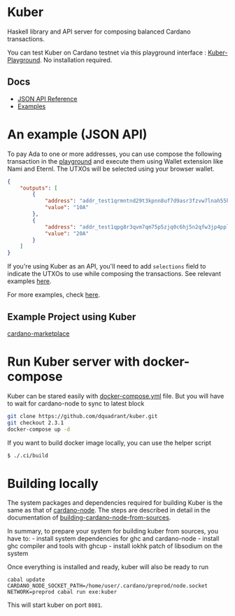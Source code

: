 Kuber
===========

Haskell library and API server for composing balanced Cardano transactions.

You can test Kuber on Cardano testnet via this playground interface :  [Kuber-Playground](https://dquadrant.github.io/kuber/). No installation required.



## Docs
 - [JSON API Reference](./docs/json-api-reference.md)
 - [Examples](./docs/)



# An example (JSON API)
 
To pay Ada to one or more addresses, you can use compose the following transaction in the [playground](https://dquadrant.github.io/kuber/) and execute them using Wallet extension like Nami and Eternl. The UTXOs will be selected using your browser wallet.

```JSON
{
    "outputs": [
        {
            "address": "addr_test1qrmntnd29t3kpnn8uf7d9asr3fzvw7lnah55h52yvaxnfe4g2v2ge520usmkn0zcl46gy38877hej5cnqe6s602xpkyqtpcsrj",
            "value": "10A"
        },
        {
            "address": "addr_test1qpg8r3qvm7qm75p5zjq0c6hj5n2qfw3jp4ppluf7caygyfxv3a6l0p0x9q2e6hjeu62z0g5slxzr4hzjr9x3emnxd5qq65n7xz",
            "value": "20A"
        }
    ]
}
```

If you're using Kuber as an API, you'll need to add `selections` field to indicate the UTXOs to use while composing the transactions. See relevant examples [here](./docs/example-transfer.md).


For more examples, check [here](./docs/).


## Example Project using Kuber
[cardano-marketplace](https://github.com/dQuadrant/cardano-marketplace)

# Run Kuber server with docker-compose

Kuber can be stared easily with [docker-compose.yml](./docker-compose.yml) file. But you will have to wait for cardano-node to sync to latest block

```bash
git clone https://github.com/dquadrant/kuber.git
git checkout 2.3.1
docker-compose up -d
```


If you want to build docker image locally, you can use the helper script
```bash
$ ./.ci/build
```


# Building locally
The system packages and dependencies required for building Kuber is the same as that of [cardano-node](https://github.com/input-output-hk/cardano-node).
The steps are described in detail in the documentation of [building-cardano-node-from-sources](https://developers.cardano.org/docs/get-started/installing-cardano-node/). 


In summary, to prepare your system for building kuber from sources, you have to:
    - install system dependencies for ghc and cardano-node
    - install ghc compiler and tools with ghcup
    - install iokhk patch of libsodium on the system

Once everything is installed and ready, kuber will also be ready to run
 ```
cabal update
CARDANO_NODE_SOCKET_PATH=/home/user/.cardano/preprod/node.socket NETWORK=preprod cabal run exe:kuber
 ```

This will start kuber on port `8081`.
